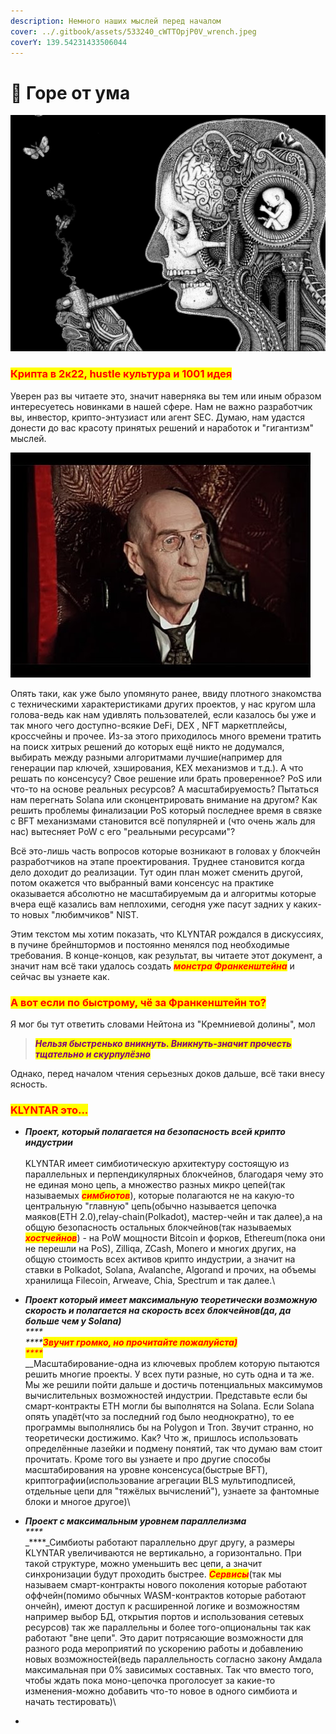 ```yaml
---
description: Немного наших мыслей перед началом
cover: ../.gitbook/assets/533240_cWTTOpjP0V_wrench.jpeg
coverY: 139.54231433506044
---
```


# 🧠 Горе от ума

![](../.gitbook/assets/cb0586c52d9c39c873e43de91c59c39c.jpg)

### <mark style="color:red;">Крипта в 2к22, hustle культура и 1001 идея</mark>

Уверен раз вы читаете это, значит наверняка вы тем или иным образом интересуетесь новинками в нашей сфере. Нам не важно разработчик вы, инвестор, крипто-энтузиаст или агент SEC. Думаю, нам удастся донести до вас красоту принятых решений и наработок и "гигантизм" мыслей.

![А вы знаете кто этот "мощный старик"?](../.gitbook/assets/hqdefault.jpg)

Опять таки, как уже было упомянуто ранее, ввиду плотного знакомства с техническими характеристиками других проектов, у нас кругом шла голова-ведь как нам удивлять пользователей, если казалось бы уже и так много чего доступно-всякие DeFi, DEX , NFT маркетплейсы, кроссчейны и прочее. Из-за этого приходилось много времени тратить на поиск хитрых решений до которых ещё никто не додумался, выбирать между разными алгоритмами лучшие(например для генерации пар ключей, хэширования, KEX механизмов и т.д.). А что решать по консенсусу? Свое решение или брать проверенное? PoS или что-то на основе реальных ресурсов? А масштабируемость? Пытаться нам перегнать Solana или сконцентрировать внимание на другом? Как решить проблемы финализации PoS который последнее время в связке с BFT механизмами становится всё популярней и (что очень жаль для нас) вытесняет PoW с его "реальными ресурсами"?

Всё это-лишь часть вопросов которые возникают в головах у блокчейн разработчиков на этапе проектирования. Труднее становится когда дело доходит до реализации. Тут один план может сменить другой, потом окажется что выбранный вами консенсус на практике оказывается абсолютно не масштабируемым да и алгоритмы которые вчера ещё казались вам неплохими, сегодня уже пасут задних у каких-то новых "любимчиков" NIST.

Этим текстом мы хотим показать, что KLYNTAR рождался в дискуссиях, в пучине брейнштормов и постоянно менялся под необходимые требования. В конце-концов, как результат, вы читаете этот документ, а значит нам всё таки удалось создать _<mark style="color:red;">**монстра Франкенштейна**</mark>_ и сейчас вы узнаете как.

### <mark style="color:red;">А вот если по быстрому, чё за Франкенштейн то?</mark>

Я мог бы тут ответить словами Нейтона из "Кремниевой долины", мол

> _<mark style="color:purple;">**Нельзя быстренько вникнуть. Вникнуть-значит прочесть тщательно и скурпулёзно**</mark>_

Однако, перед началом чтения серьезных доков дальше, всё таки внесу ясность.

### <mark style="color:red;">KLYNTAR это...</mark>

* _**Проект, который полагается на безопасность всей крипто индустрии**_\
  \
  KLYNTAR имеет симбиотическую архитектуру состоящую из параллельных и перпендикулярных блокчейнов, благодаря чему это не единая моно цепь, а множество разных микро цепей(так называемых _<mark style="color:red;">**симбиотов**</mark>_), которые полагаются не на какую-то центральную "главную" цепь(обычно называется цепочка маяков(ETH 2.0),relay-chain(Polkadot), мастер-чейн и так далее),а на общую безопасность остальных блокчейнов(так называемых _<mark style="color:red;">**хостчейнов**</mark>_) - на PoW мощности Bitcoin и форков, Ethereum(пока они не перешли на PoS), Zilliqa, ZCash, Monero и многих других, на общую стоимость всех активов крипто индустрии, а значит на ставки в Polkadot, Solana, Avalanche, Algorand и прочих, на объемы хранилища Filecoin, Arweave, Chia, Spectrum и так далее.\

* _**Проект который имеет максимальную теоретически возможную скорость и полагается на скорость всех блокчейнов(да, да больше чем у Solana)**_\
  _****_\
  _****<mark style="color:red;">**Звучит громко, но прочитайте пожалуйста)**</mark>_\
  _<mark style="color:red;">****</mark>_\
  _<mark style="color:red;">****</mark>****_Масштабирование-одна из ключевых проблем которую пытаются решить многие проекты. У всех пути разные, но суть одна и та же. Мы же решили пойти дальше и достичь потенциальных максимумов вычислительных возможностей индустрии. Представьте если бы смарт-контракты ETH могли бы выполнятся на Solana. Если Solana опять упадёт(что за последний год было неоднократно), то ее программы выполнялись бы на Polygon и Tron. Звучит странно, но теоретически достижимо. Как? Что ж, пришлось использовать определённые лазейки и подмену понятий, так что думаю вам стоит прочитать. Кроме того вы узнаете и про другие способы масштабирования на уровне консенсуса(быстрые BFT), криптографии(использование агрегации BLS мультиподписей, отдельные цепи для "тяжёлых вычислений"), узнаете за фантомные блоки и многое другое)\

* _**Проект с максимальным уровнем параллелизма**_\
  _****_\
  _****_Симбиоты работают параллельно друг другу, а размеры KLYNTAR увеличиваются не вертикально, а горизонтально. При такой структуре, можно уменьшить вес цепи, а значит синхронизации будут проходить быстрее. _<mark style="color:red;">**Сервисы**</mark>_(так мы называем смарт-контракты нового поколения которые работают оффчейн(помимо обычных WASM-контрактов которые работают ончейн), имеют доступ к расширенной логике и возможностям например выбор БД, открытия портов и использования сетевых ресурсов) так же параллельны и более того-опциональны так как работают "вне цепи". Это дарит потрясающие возможности для разного рода мероприятий по ускорению работы и добавлению новых возможностей(ведь параллельность согласно закону Амдала максимальная при 0% зависимых составных. Так что вместо того, чтобы ждать пока моно-цепочка проголосует за какие-то изменения-можно добавить что-то новое в одного симбиота и начать тестировать)\

*
